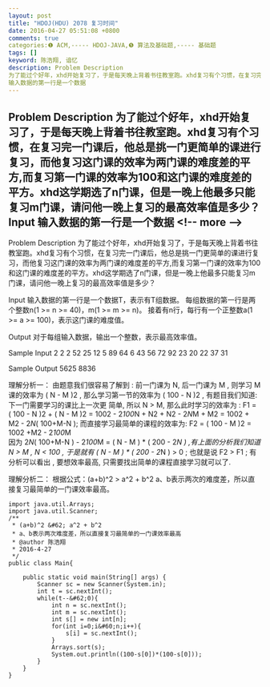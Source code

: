 ```yaml
---
layout: post
title: "HDOJ(HDU) 2078 复习时间"
date: 2016-04-27 05:51:08 +0800
comments: true
categories:❶ ACM,----- HDOJ-JAVA,❺ 算法及基础题,----- 基础题
tags: []
keyword: 陈浩翔, 谙忆
description: Problem Description 
为了能过个好年，xhd开始复习了，于是每天晚上背着书往教室跑。xhd复习有个习惯，在复习完一门课后，他总是挑一门更简单的课进行复习，而他复习这门课的效率为两门课的难度差的平方,而复习第一门课的效率为100和这门课的难度差的平方。xhd这学期选了n门课，但是一晚上他最多只能复习m门课，请问他一晚上复习的最高效率值是多少？Input 
输入数据的第一行是一个数据 
---
```



Problem Description 
为了能过个好年，xhd开始复习了，于是每天晚上背着书往教室跑。xhd复习有个习惯，在复习完一门课后，他总是挑一门更简单的课进行复习，而他复习这门课的效率为两门课的难度差的平方,而复习第一门课的效率为100和这门课的难度差的平方。xhd这学期选了n门课，但是一晚上他最多只能复习m门课，请问他一晚上复习的最高效率值是多少？Input 
输入数据的第一行是一个数据
&#60;!-- more --&#62;
----------

Problem Description
为了能过个好年，xhd开始复习了，于是每天晚上背着书往教室跑。xhd复习有个习惯，在复习完一门课后，他总是挑一门更简单的课进行复习，而他复习这门课的效率为两门课的难度差的平方,而复习第一门课的效率为100和这门课的难度差的平方。xhd这学期选了n门课，但是一晚上他最多只能复习m门课，请问他一晚上复习的最高效率值是多少？

 

Input
输入数据的第一行是一个数据T，表示有T组数据。
每组数据的第一行是两个整数n(1 >= n >= 40)，m(1 >= m >= n)。
接着有n行，每行有一个正整数a(1 >= a >= 100)，表示这门课的难度值。

 

Output
对于每组输入数据，输出一个整数，表示最高效率值。

 

Sample Input
2
2 2
52
25
12 5
89
64
6
43
56
72
92
23
20
22
37
31
 

Sample Output
5625
8836 



理解分析一：
由题意我们很容易了解到 : 前一门课为 N, 后一门课为 M , 则学习  M 课的效率为 ( N - M )2  , 那么学习第一节的效率为
  ( 100 - N )2   , 有题目我们知道: 下一门需要学习的课比上一次更 简单,   所以 N &#62; M, 那么此时学习的效率为 : 
F1 = ( 100 - N  )2 + ( N - M )2 = 1002 - 2*100*N + N2 + N2 - 2*N*M + M2 =  1002 + M2 - 2*N*( 100+M-N ); 
而直接学习最简单的课程的效率为:
F2 = ( 100 - M )2 = 1002 +M2 - 2*100*M  
因为  2*N*( 100+M-N ) - 2*100*M = ( N - M ) * ( 200 - 2*N )  ,有上面的分析我们知道 N &#62; M , N &#60; 100 , 于是就有 
( N - M ) * ( 200 - 2*N )  &#62; 0 ; 也就是说 F2 &#62; F1 ;
有分析可以看出 , 要想效率最高, 只需要找出简单的课程直接学习就可以了.

理解分析二：
根据公式：(a+b)^2  &#62;  a^2 + b^2 
a、b表示两次的难度差，所以直接复习最简单的一门课效率最高。


```
import java.util.Arrays;
import java.util.Scanner;
/**
 * (a+b)^2 &#62; a^2 + b^2
 * a、b表示两次难度差，所以直接复习最简单的一门课效率最高
 * @author 陈浩翔
 * 2016-4-27
 */
public class Main{

	public static void main(String[] args) {
		Scanner sc = new Scanner(System.in);
		int t = sc.nextInt();
		while(t--&#62;0){
			int n = sc.nextInt();
			int m = sc.nextInt();
			int s[] = new int[n];
			for(int i=0;i&#60;n;i++){
				s[i] = sc.nextInt();
			}
			Arrays.sort(s);
			System.out.println((100-s[0])*(100-s[0]));
		}
	}
}

```

